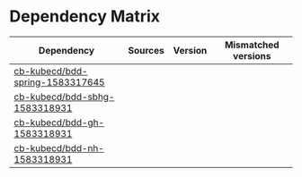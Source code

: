 # Dependency Matrix

Dependency | Sources | Version | Mismatched versions
---------- | ------- | ------- | -------------------
[cb-kubecd/bdd-spring-1583317645](https://github.com/cb-kubecd/bdd-spring-1583317645.git) |  | []() | 
[cb-kubecd/bdd-sbhg-1583318931](https://github.com/cb-kubecd/bdd-sbhg-1583318931.git) |  | []() | 
[cb-kubecd/bdd-gh-1583318931](https://github.com/cb-kubecd/bdd-gh-1583318931.git) |  | []() | 
[cb-kubecd/bdd-nh-1583318931](https://github.com/cb-kubecd/bdd-nh-1583318931.git) |  | []() | 
